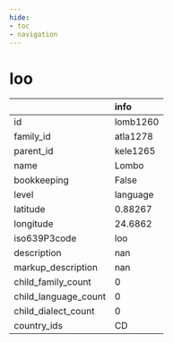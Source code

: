 ```yaml
---
hide:
- toc
- navigation
---
```

# loo
|                      | info     |
|:---------------------|:---------|
| id                   | lomb1260 |
| family_id            | atla1278 |
| parent_id            | kele1265 |
| name                 | Lombo    |
| bookkeeping          | False    |
| level                | language |
| latitude             | 0.88267  |
| longitude            | 24.6862  |
| iso639P3code         | loo      |
| description          | nan      |
| markup_description   | nan      |
| child_family_count   | 0        |
| child_language_count | 0        |
| child_dialect_count  | 0        |
| country_ids          | CD       |